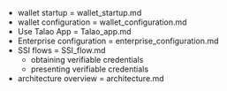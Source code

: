 - wallet startup = wallet_startup.md
- wallet configuration = wallet_configuration.md 
- Use Talao App = Talao_app.md
- Enterprise configuration = enterprise_configuration.md
- SSI flows = SSI_flow.md
	- obtaining verifiable credentials
	- presenting verifiable credentials
- architecture overview = architecture.md